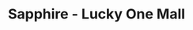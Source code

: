 ---
title: "Sapphire - Lucky One Mall"
url: /karachi/sapphire-lucky-one-mall-rashid-minhas-road/
shop: clothes
---